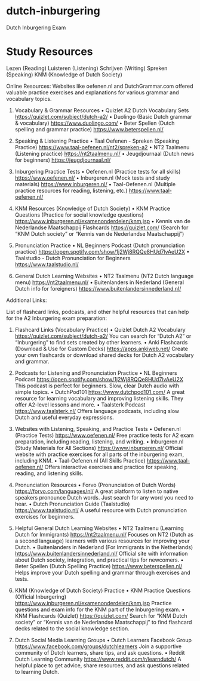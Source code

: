 # dutch-inburgering
Dutch Inburgering Exam
# Study Resources
Lezen (Reading)
Luisteren (Listening)
Schrijven (Writing)
Spreken (Speaking)
KNM (Knowledge of Dutch Society)


Online Resources:
Websites like oefenen.nl and DutchGrammar.com offered valuable practice exercises and explanations for various grammar and vocabulary topics. 

1. Vocabulary & Grammar Resources
	•	Quizlet A2 Dutch Vocabulary Sets
https://quizlet.com/subject/dutch-a2/
	•	Duolingo (Basic Dutch grammar & vocabulary)
https://www.duolingo.com/
	•	Beter Spellen (Dutch spelling and grammar practice)
https://www.beterspellen.nl/

2. Speaking & Listening Practice
	•	Taal Oefenen - Spreken (Speaking Practice)
https://www.taal-oefenen.nl/nt2/spreken-a2
	•	NT2 Taalmenu (Listening practice)
https://nt2taalmenu.nl/
	•	Jeugdjournaal (Dutch news for beginners)
https://jeugdjournaal.nl/

3. Inburgering Practice Tests
	•	Oefenen.nl (Practice tests for all skills)
https://www.oefenen.nl/
	•	Inburgeren.nl (Mock tests and study materials)
https://www.inburgeren.nl/
	•	Taal-Oefenen.nl (Multiple practice resources for reading, listening, etc.)
https://www.taal-oefenen.nl/

4. KNM Resources (Knowledge of Dutch Society)
	•	KNM Practice Questions (Practice for social knowledge questions)
https://www.inburgeren.nl/examenonderdelen/knm.jsp
	•	Kennis van de Nederlandse Maatschappij Flashcards
https://quizlet.com/ (Search for “KNM Dutch society” or “Kennis van de Nederlandse Maatschappij”)

5. Pronunciation Practice
	•	NL Beginners Podcast (Dutch pronunciation practice)
https://open.spotify.com/show/1j2Wj8RQQe8HUd7lvAeU2X
	•	Taalstudio - Dutch Pronunciation for Beginners
https://www.taalstudio.nl/

6. General Dutch Learning Websites
	•	NT2 Taalmenu (NT2 Dutch language menu)
https://nt2taalmenu.nl/
	•	Buitenlanders in Nederland (General Dutch info for foreigners)
https://www.buitenlandersinnederland.nl/



Additional Links:
 
List of flashcard links, podcasts, and other helpful resources that can help for the A2 Inburgering exam preparation:

1. Flashcard Links (Vocabulary Practice)
	•	Quizlet Dutch A2 Vocabulary
https://quizlet.com/subject/dutch-a2/
You can search for “Dutch A2” or “Inburgering” to find sets created by other learners.
	•	Anki Flashcards (Download & Use for Custom Decks)
https://apps.ankiweb.net/
Create your own flashcards or download shared decks for Dutch A2 vocabulary and grammar.

2. Podcasts for Listening and Pronunciation Practice
	•	NL Beginners Podcast
https://open.spotify.com/show/1j2Wj8RQQe8HUd7lvAeU2X
This podcast is perfect for beginners. Slow, clear Dutch audio with simple topics.
	•	DutchPod101
https://www.dutchpod101.com/
A great resource for learning vocabulary and improving listening skills. They offer A2-level lessons and more.
	•	Taalsterk Podcast
https://www.taalsterk.nl/
Offers language podcasts, including slow Dutch and useful everyday expressions.

3. Websites with Listening, Speaking, and Practice Tests
	•	Oefenen.nl (Practice Tests)
https://www.oefenen.nl/
Free practice tests for A2 exam preparation, including reading, listening, and writing.
	•	Inburgeren.nl (Study Materials for All Sections)
https://www.inburgeren.nl/
Official website with practice exercises for all parts of the inburgering exam, including KNM.
	•	Taal-Oefenen.nl (All Skills Practice)
https://www.taal-oefenen.nl/
Offers interactive exercises and practice for speaking, reading, and listening skills.

4. Pronunciation Resources
	•	Forvo (Pronunciation of Dutch Words)
https://forvo.com/languages/nl/
A great platform to listen to native speakers pronounce Dutch words. Just search for any word you need to hear.
	•	Dutch Pronunciation Guide (Taalstudio)
https://www.taalstudio.nl/
A useful resource with Dutch pronunciation exercises for beginners.

5. Helpful General Dutch Learning Websites
	•	NT2 Taalmenu (Learning Dutch for Immigrants)
https://nt2taalmenu.nl/
Focuses on NT2 (Dutch as a second language) learners with various resources for improving your Dutch.
	•	Buitenlanders in Nederland (For Immigrants in the Netherlands)
https://www.buitenlandersinnederland.nl/
Official site with information about Dutch society, integration, and practical tips for newcomers.
	•	Beter Spellen (Dutch Spelling Practice)
https://www.beterspellen.nl/
Helps improve your Dutch spelling and grammar through exercises and tests.

6. KNM (Knowledge of Dutch Society) Practice
	•	KNM Practice Questions (Official Inburgering)
https://www.inburgeren.nl/examenonderdelen/knm.jsp
Practice questions and exam info for the KNM part of the Inburgering exam.
	•	KNM Flashcards (Quizlet)
https://quizlet.com/
Search for “KNM Dutch society” or “Kennis van de Nederlandse Maatschappij” to find flashcard decks related to the social knowledge section.

7. Dutch Social Media Learning Groups
	•	Dutch Learners Facebook Group
https://www.facebook.com/groups/dutchlearners
Join a supportive community of Dutch learners, share tips, and ask questions.
	•	Reddit Dutch Learning Community
https://www.reddit.com/r/learndutch/
A helpful place to get advice, share resources, and ask questions related to learning Dutch.
